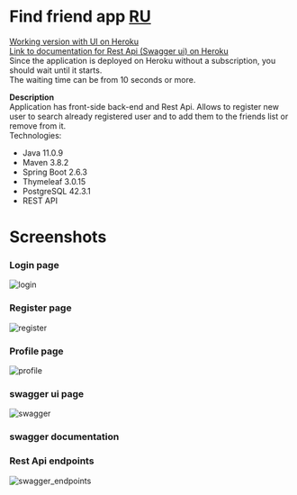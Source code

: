# Find friend app    [RU](https://github.com/kostyaFrom/friendApp/blob/master/README.md)

[Working version with UI on Heroku](https://clients-friends-app.herokuapp.com/)   
[Link to documentation for Rest Api (Swagger ui) on Heroku](https://clients-friends-app.herokuapp.com/swagger-ui/)   
Since the application is deployed on Heroku without a subscription, you should wait until it starts.    
The waiting time can be from 10 seconds or more.    

**Description**  
Application has front-side back-end and Rest Api. Allows to register new user to search already registered user and to add them to the friends list or remove from it.    
Technologies:    
+ Java 11.0.9
+ Maven 3.8.2
+ Spring Boot 2.6.3
+ Thymeleaf 3.0.15
+ PostgreSQL 42.3.1
+ REST API

# Screenshots

### Login page
![login](https://user-images.githubusercontent.com/42876203/153273270-fa9cc245-31f4-444c-a172-cd05e8795004.jpg)

### Register page
![register](https://user-images.githubusercontent.com/42876203/153273577-afda30ab-0bb3-4ac9-b60e-5f318907f25c.jpg)

### Profile page
![profile](https://user-images.githubusercontent.com/42876203/153392670-2d92227a-366a-4055-88fa-9b56282ffce3.png)

### swagger ui page
![swagger](https://user-images.githubusercontent.com/42876203/154678126-36680c37-5c10-49a6-b518-674d3e4c43c2.png)

### swagger documentation 
### Rest Api endpoints   
![swagger_endpoints](https://user-images.githubusercontent.com/42876203/155193534-18c69c6a-5773-4c6a-80cc-89f5834ec2a5.jpg)
